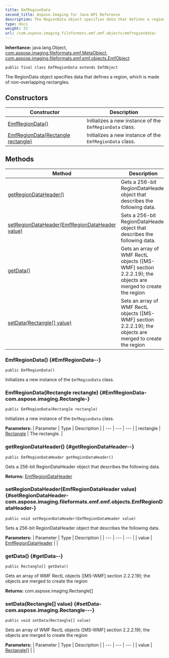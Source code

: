 ```yaml
---
title: EmfRegionData
second_title: Aspose.Imaging for Java API Reference
description: The RegionData object specifies data that defines a region which is made of non-overlapping rectangles.
type: docs
weight: 33
url: /com.aspose.imaging.fileformats.emf.emf.objects/emfregiondata/
---
```

**Inheritance:**
java.lang.Object, [com.aspose.imaging.fileformats.emf.MetaObject](../../com.aspose.imaging.fileformats.emf/metaobject), [com.aspose.imaging.fileformats.emf.emf.objects.EmfObject](../../com.aspose.imaging.fileformats.emf.emf.objects/emfobject)
```
public final class EmfRegionData extends EmfObject
```

The RegionData object specifies data that defines a region, which is made of non-overlapping rectangles.
## Constructors

| Constructor | Description |
| --- | --- |
| [EmfRegionData()](#EmfRegionData--) | Initializes a new instance of the `EmfRegionData` class. |
| [EmfRegionData(Rectangle rectangle)](#EmfRegionData-com.aspose.imaging.Rectangle-) | Initializes a new instance of the `EmfRegionData` class. |
## Methods

| Method | Description |
| --- | --- |
| [getRegionDataHeader()](#getRegionDataHeader--) | Gets a 256-bit RegionDataHeader object that describes the following data. |
| [setRegionDataHeader(EmfRegionDataHeader value)](#setRegionDataHeader-com.aspose.imaging.fileformats.emf.emf.objects.EmfRegionDataHeader-) | Sets a 256-bit RegionDataHeader object that describes the following data. |
| [getData()](#getData--) | Gets an array of WMF RectL objects ([MS-WMF] section 2.2.2.19); the objects are merged to create the region |
| [setData(Rectangle[] value)](#setData-com.aspose.imaging.Rectangle---) | Sets an array of WMF RectL objects ([MS-WMF] section 2.2.2.19); the objects are merged to create the region |
### EmfRegionData() {#EmfRegionData--}
```
public EmfRegionData()
```


Initializes a new instance of the `EmfRegionData` class.

### EmfRegionData(Rectangle rectangle) {#EmfRegionData-com.aspose.imaging.Rectangle-}
```
public EmfRegionData(Rectangle rectangle)
```


Initializes a new instance of the `EmfRegionData` class.

**Parameters:**
| Parameter | Type | Description |
| --- | --- | --- |
| rectangle | [Rectangle](../../com.aspose.imaging/rectangle) | The rectangle. |

### getRegionDataHeader() {#getRegionDataHeader--}
```
public EmfRegionDataHeader getRegionDataHeader()
```


Gets a 256-bit RegionDataHeader object that describes the following data.

**Returns:**
[EmfRegionDataHeader](../../com.aspose.imaging.fileformats.emf.emf.objects/emfregiondataheader)
### setRegionDataHeader(EmfRegionDataHeader value) {#setRegionDataHeader-com.aspose.imaging.fileformats.emf.emf.objects.EmfRegionDataHeader-}
```
public void setRegionDataHeader(EmfRegionDataHeader value)
```


Sets a 256-bit RegionDataHeader object that describes the following data.

**Parameters:**
| Parameter | Type | Description |
| --- | --- | --- |
| value | [EmfRegionDataHeader](../../com.aspose.imaging.fileformats.emf.emf.objects/emfregiondataheader) |  |

### getData() {#getData--}
```
public Rectangle[] getData()
```


Gets an array of WMF RectL objects ([MS-WMF] section 2.2.2.19); the objects are merged to create the region

**Returns:**
com.aspose.imaging.Rectangle[]
### setData(Rectangle[] value) {#setData-com.aspose.imaging.Rectangle---}
```
public void setData(Rectangle[] value)
```


Sets an array of WMF RectL objects ([MS-WMF] section 2.2.2.19); the objects are merged to create the region

**Parameters:**
| Parameter | Type | Description |
| --- | --- | --- |
| value | [Rectangle\[\]](../../com.aspose.imaging/rectangle) |  |

